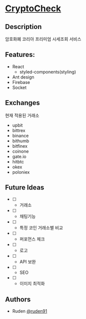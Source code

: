 # [CryptoCheck](https://cryptocurrency-c7083.firebaseapp.com/)

## Description

암호화폐 코리아 프리미엄 시세조회 서비스

## Features:

- React
  - styled-components(styling)
- Ant design
- Firebase
- Socket

## Exchanges

현재 적용된 거래소

- upbit
- bittrex
- binance
- bithumb
- bitfinex
- coinone
- gate.io
- hitbtc
- okex
- poloniex

## Future Ideas

- [ ] - 거래소
- [ ] - 채팅기능
- [ ] - 특정 코인 거래소별 비교
- [ ] - 퍼포먼스 체크
- [ ] - 로고
- [ ] - API 보완
- [ ] - SEO
- [ ] - 이미지 최적화

## Authors

- Ruden [@ruden91](https://github.com/ruden91)
